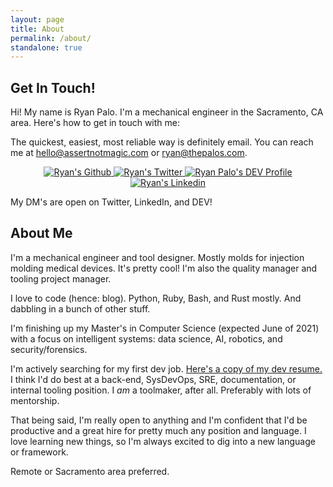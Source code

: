 ```yaml
---
layout: page
title: About
permalink: /about/
standalone: true
---
```


## Get In Touch!

Hi!  My name is Ryan Palo.  I'm a mechanical engineer in the Sacramento, CA area.  Here's how to get in touch with me:

The quickest, easiest, most reliable way is definitely email.  You can reach me at hello@assertnotmagic.com or ryan@thepalos.com.

<div class="link-holder" style="text-align: center">
    <a href="https://github.com/rpalo">
        <img class="contact-link" alt="Ryan's Github" src="/img/github_logo.png">
    </a>
    <a href="https://twitter.com/paytastic">
        <img class="contact-link" alt="Ryan's Twitter" src="/img/twitter_logo.png">
    </a>
    <a href="https://dev.to/rpalo">
        <img class="contact-link" src="https://d2fltix0v2e0sb.cloudfront.net/dev-badge.svg" alt="Ryan Palo's DEV Profile" />
    </a>
    <a href="https://www.linkedin.com/in/ryan-palo">
        <img class="contact-link" alt="Ryan's Linkedin" src="/img/linkedin_logo.png">
    </a>
</div>

My DM's are open on Twitter, LinkedIn, and DEV!

## About Me

I'm a mechanical engineer and tool designer.  Mostly molds for injection molding medical devices.  It's pretty cool!  I'm also the quality manager and tooling project manager.

I love to code (hence: blog).  Python, Ruby, Bash, and Rust mostly.  And dabbling in a bunch of other stuff.

I'm finishing up my Master's in Computer Science (expected June of 2021) with a focus on intelligent systems: data science, AI, robotics, and security/forensics.

I'm actively searching for my first dev job.  [Here's a copy of my dev resume.](/07-20-resume.pdf)  I think I'd do best at a back-end, SysDevOps, SRE, documentation, or internal tooling position.  I *am* a toolmaker, after all.  Preferably with lots of mentorship.

That being said, I'm really open to anything and I'm confident that I'd be productive and a great hire for pretty much any position and language.  I love learning new things, so I'm always excited to dig into a new language or framework.  

Remote or Sacramento area preferred.
